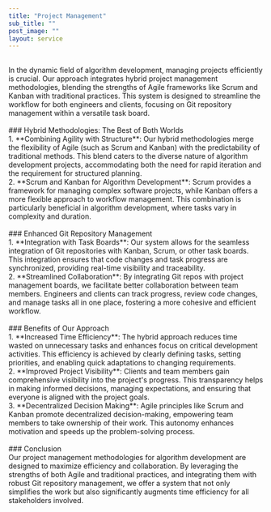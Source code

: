 ```yaml
---
title: "Project Management"
sub_title: ""
post_image: ""
layout: service
---
```

<br/>
In the dynamic field of algorithm development, managing projects efficiently is crucial. Our approach integrates hybrid project management methodologies, blending the strengths of Agile frameworks like Scrum and Kanban with traditional practices. This system is designed to streamline the workflow for both engineers and clients, focusing on Git repository management within a versatile task board.
<br/>
<br/>
### Hybrid Methodologies: The Best of Both Worlds
<br/>
1. **Combining Agility with Structure**: Our hybrid methodologies merge the flexibility of Agile (such as Scrum and Kanban) with the predictability of traditional methods. This blend caters to the diverse nature of algorithm development projects, accommodating both the need for rapid iteration and the requirement for structured planning.
<br/>
2. **Scrum and Kanban for Algorithm Development**: Scrum provides a framework for managing complex software projects, while Kanban offers a more flexible approach to workflow management. This combination is particularly beneficial in algorithm development, where tasks vary in complexity and duration.
<br/>
<br/>
### Enhanced Git Repository Management
<br/>
1. **Integration with Task Boards**: Our system allows for the seamless integration of Git repositories with Kanban, Scrum, or other task boards. This integration ensures that code changes and task progress are synchronized, providing real-time visibility and traceability.
<br/>
2. **Streamlined Collaboration**: By integrating Git repos with project management boards, we facilitate better collaboration between team members. Engineers and clients can track progress, review code changes, and manage tasks all in one place, fostering a more cohesive and efficient workflow.
<br/>
<br/>
### Benefits of Our Approach
<br/>
1. **Increased Time Efficiency**: The hybrid approach reduces time wasted on unnecessary tasks and enhances focus on critical development activities. This efficiency is achieved by clearly defining tasks, setting priorities, and enabling quick adaptations to changing requirements.
<br/>
2. **Improved Project Visibility**: Clients and team members gain comprehensive visibility into the project's progress. This transparency helps in making informed decisions, managing expectations, and ensuring that everyone is aligned with the project goals.
<br/>
3. **Decentralized Decision Making**: Agile principles like Scrum and Kanban promote decentralized decision-making, empowering team members to take ownership of their work. This autonomy enhances motivation and speeds up the problem-solving process.
<br/>
<br/>
### Conclusion
<br/>
Our project management methodologies for algorithm development are designed to maximize efficiency and collaboration. By leveraging the strengths of both Agile and traditional practices, and integrating them with robust Git repository management, we offer a system that not only simplifies the work but also significantly augments time efficiency for all stakeholders involved.

